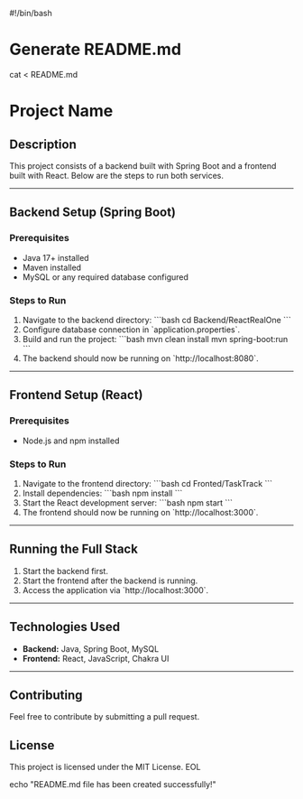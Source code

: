 #!/bin/bash

# Generate README.md
cat <<EOL > README.md
# Project Name

## Description
This project consists of a backend built with Spring Boot and a frontend built with React. Below are the steps to run both services.

---

## Backend Setup (Spring Boot)

### Prerequisites
- Java 17+ installed
- Maven installed
- MySQL or any required database configured

### Steps to Run
1. Navigate to the backend directory:
   \`\`\`bash
   cd Backend/ReactRealOne
   \`\`\`
2. Configure database connection in \`application.properties\`.
3. Build and run the project:
   \`\`\`bash
   mvn clean install
   mvn spring-boot:run
   \`\`\`
4. The backend should now be running on \`http://localhost:8080\`.

---

## Frontend Setup (React)

### Prerequisites
- Node.js and npm installed

### Steps to Run
1. Navigate to the frontend directory:
   \`\`\`bash
   cd Fronted/TaskTrack
   \`\`\`
2. Install dependencies:
   \`\`\`bash
   npm install
   \`\`\`
3. Start the React development server:
   \`\`\`bash
   npm start
   \`\`\`
4. The frontend should now be running on \`http://localhost:3000\`.

---

## Running the Full Stack
1. Start the backend first.
2. Start the frontend after the backend is running.
3. Access the application via \`http://localhost:3000\`.

---

## Technologies Used
- **Backend:** Java, Spring Boot, MySQL
- **Frontend:** React, JavaScript, Chakra UI

---

## Contributing
Feel free to contribute by submitting a pull request.

## License
This project is licensed under the MIT License.
EOL

echo "README.md file has been created successfully!"
